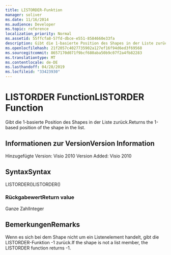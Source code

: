 ```yaml
---
title: LISTORDER-Funktion
manager: soliver
ms.date: 11/16/2014
ms.audience: Developer
ms.topic: reference
localization_priority: Normal
ms.assetid: 55ffcfa8-57fd-dbce-e551-8584660e33fa
description: Gibt die 1-basierte Position des Shapes in der Liste zurück.
ms.openlocfilehash: 21f2057c4027735902a127ef16f94d6ed3f69568
ms.sourcegitcommit: 8657170d071f9bcf680aba50b9c07f2a4fb82283
ms.translationtype: MT
ms.contentlocale: de-DE
ms.lasthandoff: 04/28/2019
ms.locfileid: "33423930"
---
```

# <a name="listorder-function"></a><span data-ttu-id="1c13d-103">LISTORDER Function</span><span class="sxs-lookup"><span data-stu-id="1c13d-103">LISTORDER Function</span></span>

<span data-ttu-id="1c13d-104">Gibt die 1-basierte Position des Shapes in der Liste zurück.</span><span class="sxs-lookup"><span data-stu-id="1c13d-104">Returns the 1-based position of the shape in the list.</span></span>
  
## <a name="version-information"></a><span data-ttu-id="1c13d-105">Informationen zur Version</span><span class="sxs-lookup"><span data-stu-id="1c13d-105">Version Information</span></span>

<span data-ttu-id="1c13d-106">Hinzugefügte Version: Visio 2010
</span><span class="sxs-lookup"><span data-stu-id="1c13d-106">Version Added: Visio 2010</span></span> 
  
## <a name="syntax"></a><span data-ttu-id="1c13d-107">Syntax</span><span class="sxs-lookup"><span data-stu-id="1c13d-107">Syntax</span></span>

<span data-ttu-id="1c13d-108">LISTORDER()</span><span class="sxs-lookup"><span data-stu-id="1c13d-108">LISTORDER()</span></span>
  
### <a name="return-value"></a><span data-ttu-id="1c13d-109">Rückgabewert</span><span class="sxs-lookup"><span data-stu-id="1c13d-109">Return value</span></span>

<span data-ttu-id="1c13d-110">Ganze Zahl</span><span class="sxs-lookup"><span data-stu-id="1c13d-110">Integer</span></span>
  
## <a name="remarks"></a><span data-ttu-id="1c13d-111">Bemerkungen</span><span class="sxs-lookup"><span data-stu-id="1c13d-111">Remarks</span></span>

<span data-ttu-id="1c13d-112">Wenn es sich bei dem Shape nicht um ein Listenelement handelt, gibt die LISTORDER-Funktion -1 zurück.</span><span class="sxs-lookup"><span data-stu-id="1c13d-112">If the shape is not a list member, the LISTORDER function returns -1.</span></span>
  


